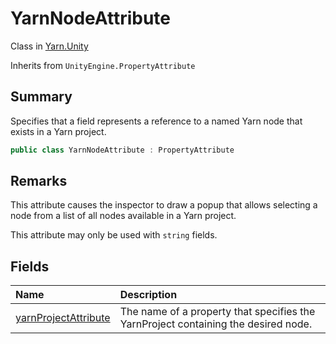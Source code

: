 # YarnNodeAttribute

Class in [Yarn.Unity](/api/csharp/yarn.unity.md)

Inherits from `UnityEngine.PropertyAttribute`

## Summary


Specifies that a field represents a reference to a named Yarn node that
exists in a Yarn project.


```csharp
public class YarnNodeAttribute : PropertyAttribute
```

## Remarks

<p>
This attribute causes the inspector to draw a popup that allows
selecting a node from a list of all nodes available in a Yarn project.
</p> <p>
This attribute may only be used with <code>string</code> fields.
</p>

## Fields

|Name|Description|
|:---|:---|
|[yarnProjectAttribute](/api/csharp/yarn.unity.yarnnodeattribute.yarnprojectattribute.md)|The name of a property that specifies the YarnProject containing the desired node.|

